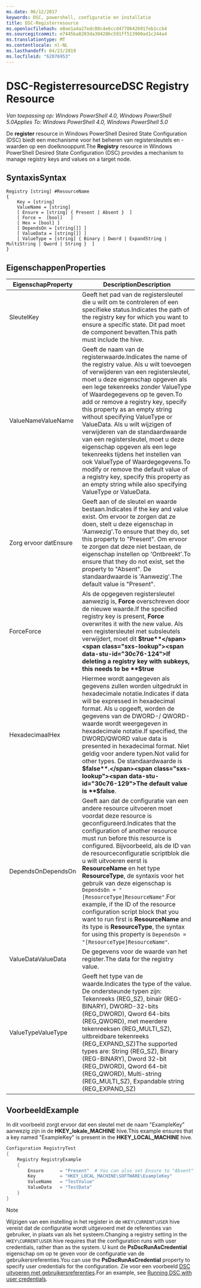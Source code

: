 ```yaml
---
ms.date: 06/12/2017
keywords: DSC, powershell, configuratie en installatie
title: DSC-Registerresource
ms.openlocfilehash: e0ae1a4a27edc08c4e6ccd47786426917eb1ccb4
ms.sourcegitcommit: e7445ba8203da304286c591ff513900ad1c244a4
ms.translationtype: MT
ms.contentlocale: nl-NL
ms.lasthandoff: 04/23/2019
ms.locfileid: "62076953"
---
```

# <a name="dsc-registry-resource"></a><span data-ttu-id="30c76-103">DSC-Registerresource</span><span class="sxs-lookup"><span data-stu-id="30c76-103">DSC Registry Resource</span></span>

<span data-ttu-id="30c76-104">_Van toepassing op: Windows PowerShell 4.0, Windows PowerShell 5.0_</span><span class="sxs-lookup"><span data-stu-id="30c76-104">_Applies To: Windows PowerShell 4.0, Windows PowerShell 5.0_</span></span>

<span data-ttu-id="30c76-105">De **register** resource in Windows PowerShell Desired State Configuration (DSC) biedt een mechanisme voor het beheren van registersleutels en -waarden op een doelknooppunt.</span><span class="sxs-lookup"><span data-stu-id="30c76-105">The **Registry** resource in Windows PowerShell Desired State Configuration (DSC) provides a mechanism to manage registry keys and values on a target node.</span></span>

## <a name="syntax"></a><span data-ttu-id="30c76-106">Syntaxis</span><span class="sxs-lookup"><span data-stu-id="30c76-106">Syntax</span></span>

```
Registry [string] #ResourceName
{
    Key = [string]
    ValueName = [string]
    [ Ensure = [string] { Present | Absent }  ]
    [ Force =  [bool]   ]
    [ Hex = [bool] ]
    [ DependsOn = [string[]] ]
    [ ValueData = [string[]] ]
    [ ValueType = [string] { Binary | Dword | ExpandString | MultiString | Qword | String }  ]
}
```

## <a name="properties"></a><span data-ttu-id="30c76-107">Eigenschappen</span><span class="sxs-lookup"><span data-stu-id="30c76-107">Properties</span></span>

| <span data-ttu-id="30c76-108">Eigenschap</span><span class="sxs-lookup"><span data-stu-id="30c76-108">Property</span></span> | <span data-ttu-id="30c76-109">Description</span><span class="sxs-lookup"><span data-stu-id="30c76-109">Description</span></span> |
| --- | --- |
| <span data-ttu-id="30c76-110">Sleutel</span><span class="sxs-lookup"><span data-stu-id="30c76-110">Key</span></span>| <span data-ttu-id="30c76-111">Geeft het pad van de registersleutel die u wilt om te controleren of een specifieke status.</span><span class="sxs-lookup"><span data-stu-id="30c76-111">Indicates the path of the registry key for which you want to ensure a specific state.</span></span> <span data-ttu-id="30c76-112">Dit pad moet de component bevatten.</span><span class="sxs-lookup"><span data-stu-id="30c76-112">This path must include the hive.</span></span>|
| <span data-ttu-id="30c76-113">ValueName</span><span class="sxs-lookup"><span data-stu-id="30c76-113">ValueName</span></span>| <span data-ttu-id="30c76-114">Geeft de naam van de registerwaarde.</span><span class="sxs-lookup"><span data-stu-id="30c76-114">Indicates the name of the registry value.</span></span> <span data-ttu-id="30c76-115">Als u wilt toevoegen of verwijderen van een registersleutel, moet u deze eigenschap opgeven als een lege tekenreeks zonder ValueType of Waardegegevens op te geven.</span><span class="sxs-lookup"><span data-stu-id="30c76-115">To add or remove a registry key, specify this property as an empty string without specifying ValueType or ValueData.</span></span> <span data-ttu-id="30c76-116">Als u wilt wijzigen of verwijderen van de standaardwaarde van een registersleutel, moet u deze eigenschap opgeven als een lege tekenreeks tijdens het instellen van ook ValueType of Waardegegevens.</span><span class="sxs-lookup"><span data-stu-id="30c76-116">To modify or remove the default value of a registry key, specify this property as an empty string while also specifying ValueType or ValueData.</span></span>|
| <span data-ttu-id="30c76-117">Zorg ervoor dat</span><span class="sxs-lookup"><span data-stu-id="30c76-117">Ensure</span></span>| <span data-ttu-id="30c76-118">Geeft aan of de sleutel en waarde bestaan.</span><span class="sxs-lookup"><span data-stu-id="30c76-118">Indicates if the key and value exist.</span></span> <span data-ttu-id="30c76-119">Om ervoor te zorgen dat ze doen, stelt u deze eigenschap in 'Aanwezig'.</span><span class="sxs-lookup"><span data-stu-id="30c76-119">To ensure that they do, set this property to "Present".</span></span> <span data-ttu-id="30c76-120">Om ervoor te zorgen dat deze niet bestaan, de eigenschap instellen op 'Ontbreekt'.</span><span class="sxs-lookup"><span data-stu-id="30c76-120">To ensure that they do not exist, set the property to "Absent".</span></span> <span data-ttu-id="30c76-121">De standaardwaarde is 'Aanwezig'.</span><span class="sxs-lookup"><span data-stu-id="30c76-121">The default value is "Present".</span></span>|
| <span data-ttu-id="30c76-122">Force</span><span class="sxs-lookup"><span data-stu-id="30c76-122">Force</span></span>| <span data-ttu-id="30c76-123">Als de opgegeven registersleutel aanwezig is, **Force** overschreven door de nieuwe waarde.</span><span class="sxs-lookup"><span data-stu-id="30c76-123">If the specified registry key is present, **Force** overwrites it with the new value.</span></span> <span data-ttu-id="30c76-124">Als een registersleutel met subsleutels verwijdert, moet dit **$true**</span><span class="sxs-lookup"><span data-stu-id="30c76-124">If deleting a registry key with subkeys, this needs to be **$true**</span></span> |
| <span data-ttu-id="30c76-125">Hexadecimaal</span><span class="sxs-lookup"><span data-stu-id="30c76-125">Hex</span></span>| <span data-ttu-id="30c76-126">Hiermee wordt aangegeven als gegevens zullen worden uitgedrukt in hexadecimale notatie.</span><span class="sxs-lookup"><span data-stu-id="30c76-126">Indicates if data will be expressed in hexadecimal format.</span></span> <span data-ttu-id="30c76-127">Als u opgeeft, worden de gegevens van de DWORD-/ QWORD-waarde wordt weergegeven in hexadecimale notatie.</span><span class="sxs-lookup"><span data-stu-id="30c76-127">If specified, the DWORD/QWORD value data is presented in hexadecimal format.</span></span> <span data-ttu-id="30c76-128">Niet geldig voor andere typen.</span><span class="sxs-lookup"><span data-stu-id="30c76-128">Not valid for other types.</span></span> <span data-ttu-id="30c76-129">De standaardwaarde is **$false**.</span><span class="sxs-lookup"><span data-stu-id="30c76-129">The default value is **$false**.</span></span>|
| <span data-ttu-id="30c76-130">DependsOn</span><span class="sxs-lookup"><span data-stu-id="30c76-130">DependsOn</span></span>| <span data-ttu-id="30c76-131">Geeft aan dat de configuratie van een andere resource uitvoeren moet voordat deze resource is geconfigureerd.</span><span class="sxs-lookup"><span data-stu-id="30c76-131">Indicates that the configuration of another resource must run before this resource is configured.</span></span> <span data-ttu-id="30c76-132">Bijvoorbeeld, als de ID van de resourceconfiguratie scriptblok die u wilt uitvoeren eerst is **ResourceName** en het type **ResourceType**, de syntaxis voor het gebruik van deze eigenschap is `DependsOn = "[ResourceType]ResourceName"`.</span><span class="sxs-lookup"><span data-stu-id="30c76-132">For example, if the ID of the resource configuration script block that you want to run first is **ResourceName** and its type is **ResourceType**, the syntax for using this property is `DependsOn = "[ResourceType]ResourceName"`.</span></span>|
| <span data-ttu-id="30c76-133">ValueData</span><span class="sxs-lookup"><span data-stu-id="30c76-133">ValueData</span></span>| <span data-ttu-id="30c76-134">De gegevens voor de waarde van het register.</span><span class="sxs-lookup"><span data-stu-id="30c76-134">The data for the registry value.</span></span>|
| <span data-ttu-id="30c76-135">ValueType</span><span class="sxs-lookup"><span data-stu-id="30c76-135">ValueType</span></span>| <span data-ttu-id="30c76-136">Geeft het type van de waarde.</span><span class="sxs-lookup"><span data-stu-id="30c76-136">Indicates the type of the value.</span></span> <span data-ttu-id="30c76-137">De ondersteunde typen zijn: Tekenreeks (REG_SZ), binair (REG-BINARY), DWORD-32-bits (REG_DWORD), Qword 64-bits (REG_QWORD), met meerdere tekenreeksen (REG_MULTI_SZ), uitbreidbare tekenreeks (REG_EXPAND_SZ)</span><span class="sxs-lookup"><span data-stu-id="30c76-137">The supported types are: String (REG_SZ), Binary (REG-BINARY), Dword 32-bit (REG_DWORD), Qword 64-bit (REG_QWORD), Multi-string (REG_MULTI_SZ), Expandable string (REG_EXPAND_SZ)</span></span> |

## <a name="example"></a><span data-ttu-id="30c76-138">Voorbeeld</span><span class="sxs-lookup"><span data-stu-id="30c76-138">Example</span></span>

<span data-ttu-id="30c76-139">In dit voorbeeld zorgt ervoor dat een sleutel met de naam "ExampleKey" aanwezig zijn in de **HKEY\_lokale\_MACHINE** hive.</span><span class="sxs-lookup"><span data-stu-id="30c76-139">This example ensures that a key named "ExampleKey" is present in the **HKEY\_LOCAL\_MACHINE** hive.</span></span>

```powershell
Configuration RegistryTest
{
    Registry RegistryExample
    {
        Ensure      = "Present"  # You can also set Ensure to "Absent"
        Key         = "HKEY_LOCAL_MACHINE\SOFTWARE\ExampleKey"
        ValueName   = "TestValue"
        ValueData   = "TestData"
    }
}
```

> [!NOTE]
> <span data-ttu-id="30c76-140">Wijzigen van een instelling in het register in de `HKEY\CURRENT\USER` hive vereist dat de configuratie wordt uitgevoerd met de referenties van gebruiker, in plaats van als het systeem.</span><span class="sxs-lookup"><span data-stu-id="30c76-140">Changing a registry setting in the `HKEY\CURRENT\USER` hive requires that the configuration runs with user credentials, rather than as the system.</span></span> <span data-ttu-id="30c76-141">U kunt de **PsDscRunAsCredential** eigenschap om op te geven voor de configuratie van de gebruikersreferenties.</span><span class="sxs-lookup"><span data-stu-id="30c76-141">You can use the **PsDscRunAsCredential** property to specify user credentials for the configuration.</span></span> <span data-ttu-id="30c76-142">Zie voor een voorbeeld [DSC uitvoeren met gebruikersreferenties](../../../configurations/runAsUser.md).</span><span class="sxs-lookup"><span data-stu-id="30c76-142">For an example, see [Running DSC with user credentials](../../../configurations/runAsUser.md).</span></span>
